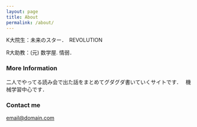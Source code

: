 ```yaml
---
layout: page
title: About
permalink: /about/
---
```




K大院生：未来のスター．　REVOLUTION

R大助教：(元) 数学屋. 情弱．

### More Information


二人でやってる読み会で出た話をまとめてグダグダ書いていくサイトです．　
機械学習中心です．



### Contact me

[email@domain.com](mailto:email@domain.com)
